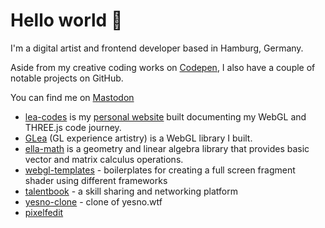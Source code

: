 # Hello world 👋

I'm a digital artist and frontend developer based in Hamburg, Germany.

Aside from my creative coding works on [Codepen](https://codepen.io/learosema), I also have a couple of notable projects on GitHub.

You can find me on <a rel="me" href="https://lea.lgbt/@lea">Mastodon</a>

- [lea-codes](https://github.com/learosema/lea-codes) is my [personal website](https://lea.codes) built documenting my WebGL and THREE.js code journey.
- [GLea](https://github.com/learosema/glea) (GL experience artistry) is a WebGL library I built.
- [ella-math](https://github.com/learosema/ella-math) is a geometry and linear algebra library that provides basic vector and matrix calculus operations.
- [webgl-templates](https://github.com/learosema/webgl-templates) - boilerplates for creating a full screen fragment shader using different frameworks
- [talentbook](https://github.com/learosema/talentbook) - a skill sharing and networking platform
- [yesno-clone](https://github.com/learosema/yesno-clone) - clone of yesno.wtf
- [pixelfedit](https://github.com/learosema/pixelfedit)

